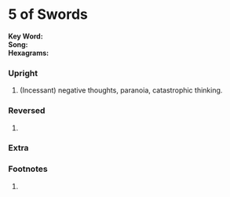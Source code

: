 # 5 of Swords

**Key Word:**   
**Song:**   
**Hexagrams:** 



### Upright

1) (Incessant) negative thoughts, paranoia, catastrophic thinking.



### Reversed

1) 



### Extra





### Footnotes

1. 


